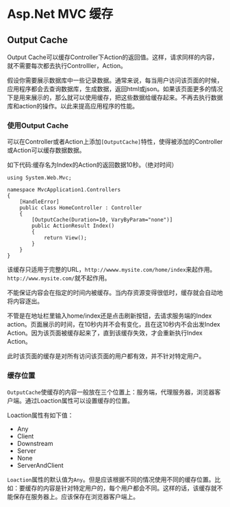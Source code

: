 # Asp.Net MVC 缓存

## Output Cache

Output Cache可以缓存Controller下Action的返回值。这样，请求同样的内容，就不需要每次都去执行Controlller，Action。

假设你需要展示数据库中一些记录数据。通常来说，每当用户访问该页面的时候，应用程序都会去查询数据库，生成数据，返回html或json。如果该页面更多的情况下是用来展示的，那么就可以使用缓存，把这些数据给缓存起来。不再去执行数据库和action的操作。以此来提高应用程序的性能。

### 使用Output Cache

可以在Controller或者Action上添加`[OutputCache]`特性，使得被添加的Controller或Action可以缓存数据数据。

如下代码:缓存名为Index的Action的返回数据10秒。（绝对时间）

```CSharp
using System.Web.Mvc;

namespace MvcApplication1.Controllers
{
    [HandleError]
    public class HomeController : Controller
    {
        [OutputCache(Duration=10, VaryByParam="none")]
        public ActionResult Index()
        {
            return View();
        }
    }
}
```
该缓存只适用于完整的URL，`http://wwww.mysite.com/home/index`来起作用。`http://www.mysite.com/`就不起作用。

不能保证内容会在指定的时间内被缓存。当内存资源变得很低时，缓存就会自动地将内容逐出。

不管是在地址栏里输入home/index还是点击刷新按钮，去请求服务端的Index action。页面展示的时间，在10秒内并不会有变化，且在这10秒内不会出发Index Action。因为该页面被缓存起来了，直到该缓存失效，才会重新执行Index Action。

此时该页面的缓存是对所有访问该页面的用户都有效，并不针对特定用户。

### 缓存位置

`OutputCache`使缓存的内容一般放在三个位置上：服务端，代理服务器，浏览器客户端。通过Loaction属性可以设置缓存的位置。

Loaction属性有如下值：

* Any
* Client
* Downstream
* Server
* None
* ServerAndClient

`Loaction`属性的默认值为`Any`。但是应该根据不同的情况使用不同的缓存位置。比如：要缓存的内容是针对特定用户的，每个用户都会不同。这样的话，该缓存就不能保存在服务器上。应该保存在浏览器客户端上。